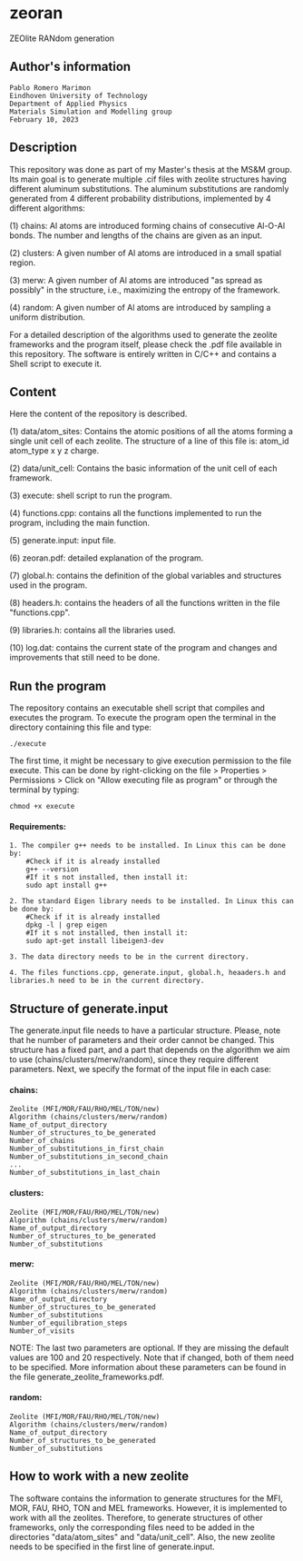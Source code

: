 # zeoran

ZEOlite RANdom generation

## Author's information
	Pablo Romero Marimon
	Eindhoven University of Technology
	Department of Applied Physics
	Materials Simulation and Modelling group
	February 10, 2023

## Description
This repository was done as part of my Master's thesis at the MS&M group. Its main goal is to generate multiple .cif files with zeolite structures having different aluminum substitutions. The aluminum substitutions are randomly generated from 4 different probability distributions, implemented by 4 different algorithms:

(1) chains: Al atoms are introduced forming chains of consecutive Al-O-Al bonds. The number and lengths of the chains are given as an input.

(2) clusters: A given number of Al atoms are introduced in a small spatial region.

(3) merw: A given number of Al atoms are introduced "as spread as possibly" in the structure, i.e., maximizing the entropy of the framework.

(4) random: A given number of Al atoms are introduced by sampling a uniform distribution.

For a detailed description of the algorithms used to generate the zeolite frameworks and the program itself, please check the .pdf file available in this repository. The software is entirely written in C/C++ and contains a Shell script to execute it. 


## Content
Here the content of the repository is described. 

(1) data/atom_sites: Contains the atomic positions of all the atoms forming a single unit cell of each zeolite. The structure of a line of this file is: atom_id atom_type x y z charge.

(2) data/unit_cell: Contains the basic information of the unit cell of each framework.

(3) execute: shell script to run the program.

(4) functions.cpp: contains all the functions implemented to run the program, including the main function.

(5) generate.input: input file.

(6) zeoran.pdf: detailed explanation of the program.

(7) global.h: contains the definition of the global variables and structures used in the program.

(8) headers.h: contains the headers of all the functions written in the file "functions.cpp".

(9) libraries.h: contains all the libraries used.

(10) log.dat: contains the current state of the program and changes and improvements that still need to be done.


## Run the program
The repository contains an executable shell script that compiles and executes the program. To execute the program open the terminal in the directory containing this file and type:

	./execute
	
The first time, it might be necessary to give execution permission to the file execute. This can be done by right-clicking on the file > Properties > Permissions > Click on "Allow executing file as program" or through the terminal by typing:

	chmod +x execute

#### Requirements:
	
	1. The compiler g++ needs to be installed. In Linux this can be done by:
		#Check if it is already installed
		g++ --version
		#If it s not installed, then install it:
		sudo apt install g++
		
	2. The standard Eigen library needs to be installed. In Linux this can be done by:
		#Check if it is already installed
		dpkg -l | grep eigen
		#If it s not installed, then install it:
		sudo apt-get install libeigen3-dev
	
	3. The data directory needs to be in the current directory.
	
	4. The files functions.cpp, generate.input, global.h, heaaders.h and libraries.h need to be in the current directory.


## Structure of generate.input
The generate.input file needs to have a particular structure. Please, note that he number of parameters and their order cannot be changed. This structure has a fixed part, and a part that depends on the algorithm we aim to use (chains/clusters/merw/random), since they require different parameters. Next, we specify the format of the input file in each case:

#### chains:

	Zeolite (MFI/MOR/FAU/RHO/MEL/TON/new)
	Algorithm (chains/clusters/merw/random)
	Name_of_output_directory
	Number_of_structures_to_be_generated
	Number_of_chains
	Number_of_substitutions_in_first_chain
	Number_of_substitutions_in_second_chain
	...
	Number_of_substitutions_in_last_chain

#### clusters:

	Zeolite (MFI/MOR/FAU/RHO/MEL/TON/new)
	Algorithm (chains/clusters/merw/random)
	Name_of_output_directory
	Number_of_structures_to_be_generated
	Number_of_substitutions
	
#### merw:

	Zeolite (MFI/MOR/FAU/RHO/MEL/TON/new)
	Algorithm (chains/clusters/merw/random)
	Name_of_output_directory
	Number_of_structures_to_be_generated
	Number_of_substitutions
	Number_of_equilibration_steps
	Number_of_visits

NOTE: The last two parameters are optional. If they are missing the default values are 100 and 20 respectively. Note that if changed, both of them need to be specified. More information about these parameters can be found in the file generate_zeolite_frameworks.pdf.

#### random:

	Zeolite (MFI/MOR/FAU/RHO/MEL/TON/new)
	Algorithm (chains/clusters/merw/random)
	Name_of_output_directory
	Number_of_structures_to_be_generated
	Number_of_substitutions

## How to work with a new zeolite

The software contains the information to generate structures for the MFI, MOR, FAU, RHO, TON and MEL frameworks. However, it is implemented to work with all the zeolites. Therefore, to generate structures of other frameworks, only the corresponding files need to be added in the directories "data/atom_sites" and "data/unit_cell". Also, the new zeolite needs to be specified in the first line of generate.input.

